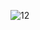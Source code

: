 ![12](https://github.com/achini-saumya/project-21/assets/157724642/ffe3e80b-3f84-4f9f-ae93-d102be0548a4)
